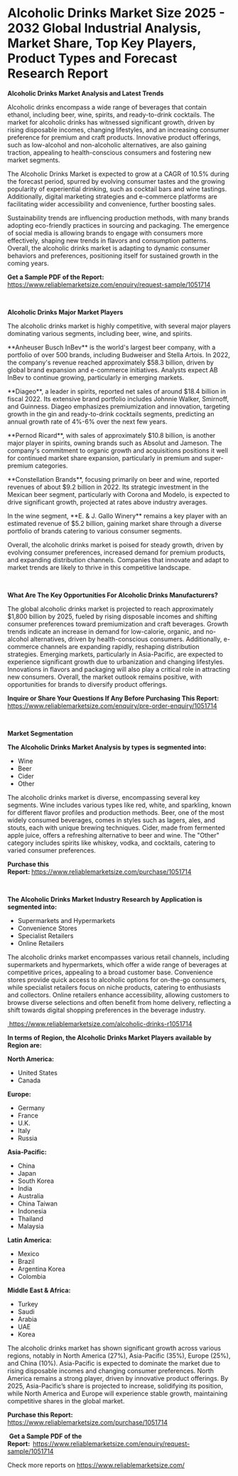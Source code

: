 <p><h1>Alcoholic Drinks Market Size 2025 - 2032 Global Industrial Analysis, Market Share, Top Key Players, Product Types and Forecast Research Report</h1></p><p><strong>Alcoholic Drinks Market Analysis and Latest Trends</strong></p>
<p><p>Alcoholic drinks encompass a wide range of beverages that contain ethanol, including beer, wine, spirits, and ready-to-drink cocktails. The market for alcoholic drinks has witnessed significant growth, driven by rising disposable incomes, changing lifestyles, and an increasing consumer preference for premium and craft products. Innovative product offerings, such as low-alcohol and non-alcoholic alternatives, are also gaining traction, appealing to health-conscious consumers and fostering new market segments.</p><p>The Alcoholic Drinks Market is expected to grow at a CAGR of 10.5% during the forecast period, spurred by evolving consumer tastes and the growing popularity of experiential drinking, such as cocktail bars and wine tastings. Additionally, digital marketing strategies and e-commerce platforms are facilitating wider accessibility and convenience, further boosting sales. </p><p>Sustainability trends are influencing production methods, with many brands adopting eco-friendly practices in sourcing and packaging. The emergence of social media is allowing brands to engage with consumers more effectively, shaping new trends in flavors and consumption patterns. Overall, the alcoholic drinks market is adapting to dynamic consumer behaviors and preferences, positioning itself for sustained growth in the coming years.</p></p>
<p><strong>Get a Sample PDF of the Report:&nbsp;</strong> <a href="https://www.reliablemarketsize.com/enquiry/request-sample/1051714?utm_campaign=1103&utm_medium=2&utm_source=Github&utm_content=ia&utm_term=15022025&utm_id=alcoholic-drinks">https://www.reliablemarketsize.com/enquiry/request-sample/1051714</a></p>
<p>&nbsp;</p>
<p><strong>Alcoholic Drinks Major Market Players</strong></p>
<p><p>The alcoholic drinks market is highly competitive, with several major players dominating various segments, including beer, wine, and spirits. </p><p>**Anheuser Busch InBev** is the world's largest beer company, with a portfolio of over 500 brands, including Budweiser and Stella Artois. In 2022, the company's revenue reached approximately $58.3 billion, driven by global brand expansion and e-commerce initiatives. Analysts expect AB InBev to continue growing, particularly in emerging markets.</p><p>**Diageo**, a leader in spirits, reported net sales of around $18.4 billion in fiscal 2022. Its extensive brand portfolio includes Johnnie Walker, Smirnoff, and Guinness. Diageo emphasizes premiumization and innovation, targeting growth in the gin and ready-to-drink cocktails segments, predicting an annual growth rate of 4%-6% over the next few years.</p><p>**Pernod Ricard**, with sales of approximately $10.8 billion, is another major player in spirits, owning brands such as Absolut and Jameson. The company's commitment to organic growth and acquisitions positions it well for continued market share expansion, particularly in premium and super-premium categories.</p><p>**Constellation Brands**, focusing primarily on beer and wine, reported revenues of about $9.2 billion in 2022. Its strategic investment in the Mexican beer segment, particularly with Corona and Modelo, is expected to drive significant growth, projected at rates above industry averages.</p><p>In the wine segment, **E. & J. Gallo Winery** remains a key player with an estimated revenue of $5.2 billion, gaining market share through a diverse portfolio of brands catering to various consumer segments. </p><p>Overall, the alcoholic drinks market is poised for steady growth, driven by evolving consumer preferences, increased demand for premium products, and expanding distribution channels. Companies that innovate and adapt to market trends are likely to thrive in this competitive landscape.</p></p>
<p>&nbsp;</p>
<p><strong>What Are The Key Opportunities For Alcoholic Drinks Manufacturers?</strong></p>
<p><p>The global alcoholic drinks market is projected to reach approximately $1,800 billion by 2025, fueled by rising disposable incomes and shifting consumer preferences toward premiumization and craft beverages. Growth trends indicate an increase in demand for low-calorie, organic, and no-alcohol alternatives, driven by health-conscious consumers. Additionally, e-commerce channels are expanding rapidly, reshaping distribution strategies. Emerging markets, particularly in Asia-Pacific, are expected to experience significant growth due to urbanization and changing lifestyles. Innovations in flavors and packaging will also play a critical role in attracting new consumers. Overall, the market outlook remains positive, with opportunities for brands to diversify product offerings.</p></p>
<p><strong>Inquire or Share Your Questions If Any Before Purchasing This Report:</strong> <a href="https://www.reliablemarketsize.com/enquiry/pre-order-enquiry/1051714?utm_campaign=1103&utm_medium=2&utm_source=Github&utm_content=ia&utm_term=15022025&utm_id=alcoholic-drinks">https://www.reliablemarketsize.com/enquiry/pre-order-enquiry/1051714</a></p>
<p>&nbsp;</p>
<p><strong>Market Segmentation</strong></p>
<p><strong>The Alcoholic Drinks Market Analysis by types is segmented into:</strong></p>
<p><ul><li>Wine</li><li>Beer</li><li>Cider</li><li>Other</li></ul></p>
<p><p>The alcoholic drinks market is diverse, encompassing several key segments. Wine includes various types like red, white, and sparkling, known for different flavor profiles and production methods. Beer, one of the most widely consumed beverages, comes in styles such as lagers, ales, and stouts, each with unique brewing techniques. Cider, made from fermented apple juice, offers a refreshing alternative to beer and wine. The "Other" category includes spirits like whiskey, vodka, and cocktails, catering to varied consumer preferences.</p></p>
<p><strong>Purchase this Report:&nbsp;</strong><a href="https://www.reliablemarketsize.com/purchase/1051714?utm_campaign=1103&utm_medium=2&utm_source=Github&utm_content=ia&utm_term=15022025&utm_id=alcoholic-drinks">https://www.reliablemarketsize.com/purchase/1051714</a></p>
<p>&nbsp;</p>
<p><strong>The Alcoholic Drinks Market Industry Research by Application is segmented into:</strong></p>
<p><ul><li>Supermarkets and Hypermarkets</li><li>Convenience Stores</li><li>Specialist Retailers</li><li>Online Retailers</li></ul></p>
<p><p>The alcoholic drinks market encompasses various retail channels, including supermarkets and hypermarkets, which offer a wide range of beverages at competitive prices, appealing to a broad customer base. Convenience stores provide quick access to alcoholic options for on-the-go consumers, while specialist retailers focus on niche products, catering to enthusiasts and collectors. Online retailers enhance accessibility, allowing customers to browse diverse selections and often benefit from home delivery, reflecting a shift towards digital shopping preferences in the beverage industry.</p></p>
<p><a href="https://www.reliablemarketsize.com/alcoholic-drinks-r1051714?utm_campaign=1103&utm_medium=2&utm_source=Github&utm_content=ia&utm_term=15022025&utm_id=alcoholic-drinks">&nbsp;https://www.reliablemarketsize.com/alcoholic-drinks-r1051714</a></p>
<p><strong>In terms of Region, the Alcoholic Drinks Market Players available by Region are:</strong></p>
<p>
    <p> <strong> North America: </strong>
        <ul>
            <li>United States</li>
            <li>Canada</li>
        </ul>
        </p> 
    <p> <strong> Europe: </strong>
        <ul>
            <li>Germany</li>
            <li>France</li>
            <li>U.K.</li>
            <li>Italy</li>
            <li>Russia</li>
        </ul>
        </p> 
    <p> <strong> Asia-Pacific: </strong>
        <ul>
            <li>China</li>
            <li>Japan</li>
            <li>South Korea</li>
            <li>India</li>
            <li>Australia</li>
            <li>China Taiwan</li>
            <li>Indonesia</li>
            <li>Thailand</li>
            <li>Malaysia</li>
        </ul>
        </p> 
    <p> <strong> Latin America: </strong>
        <ul>
            <li>Mexico</li>
            <li>Brazil</li>
            <li>Argentina Korea</li>
            <li>Colombia</li>
        </ul>
        </p> 
    <p> <strong> Middle East & Africa: </strong>
        <ul>
            <li>Turkey</li>
            <li>Saudi</li>
            <li>Arabia</li>
            <li>UAE</li>
            <li>Korea</li>
        </ul>
    </p>
    </p>
<p><p>The alcoholic drinks market has shown significant growth across various regions, notably in North America (27%), Asia-Pacific (35%), Europe (25%), and China (10%). Asia-Pacific is expected to dominate the market due to rising disposable incomes and changing consumer preferences. North America remains a strong player, driven by innovative product offerings. By 2025, Asia-Pacific’s share is projected to increase, solidifying its position, while North America and Europe will experience stable growth, maintaining competitive shares in the global market.</p></p>
<p><strong>Purchase this Report: </strong><a href="https://www.reliablemarketsize.com/purchase/1051714?utm_campaign=1103&utm_medium=2&utm_source=Github&utm_content=ia&utm_term=15022025&utm_id=alcoholic-drinks">https://www.reliablemarketsize.com/purchase/1051714</a></p>
<p>&nbsp;<strong>Get a Sample PDF of the Report:&nbsp;&nbsp;</strong><a href="https://www.reliablemarketsize.com/enquiry/request-sample/1051714?utm_campaign=1103&utm_medium=2&utm_source=Github&utm_content=ia&utm_term=15022025&utm_id=alcoholic-drinks">https://www.reliablemarketsize.com/enquiry/request-sample/1051714</a></p>
<p><strong></strong></p>
<p>Check more reports on <a href="https://www.reliablemarketsize.com/?utm_campaign=1103&utm_medium=2&utm_source=Github&utm_content=ia&utm_term=15022025&utm_id=alcoholic-drinks">https://www.reliablemarketsize.com/</a></p>